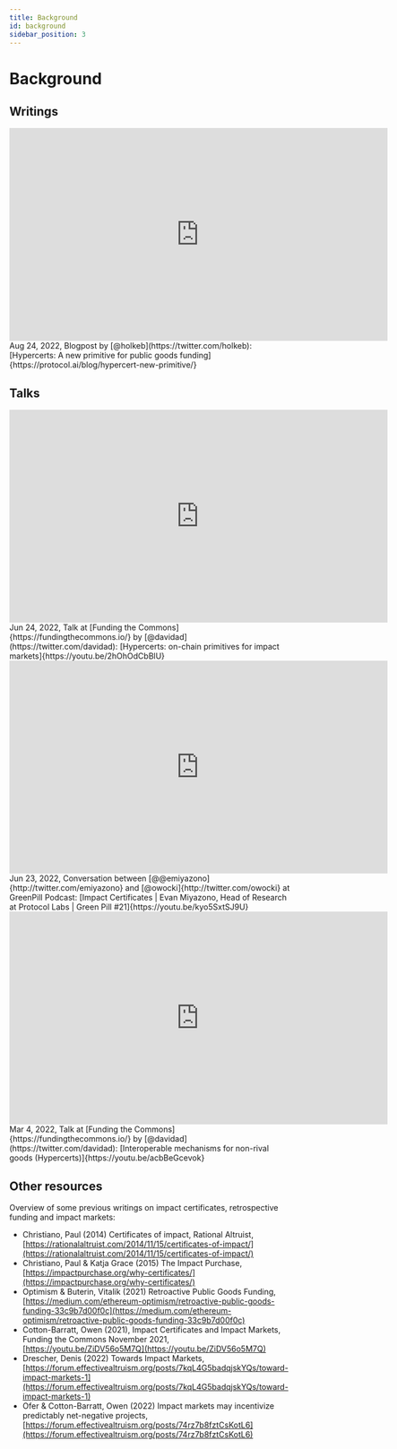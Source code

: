 ```yaml
---
title: Background
id: background
sidebar_position: 3
---
```


# Background

## Writings

<iframe width="675" height="380" src="https://protocol.ai/blog/hypercert-new-primitive/" frameborder="0"></iframe>
Aug 24, 2022, Blogpost by [@holkeb](https://twitter.com/holkeb): [Hypercerts: A new primitive for public goods funding]{https://protocol.ai/blog/hypercert-new-primitive/}


## Talks

<iframe width="675" height="380" src="https://www.youtube.com/embed/2hOhOdCbBlU" frameborder="0" allow="accelerometer; autoplay; encrypted-media; gyroscope; picture-in-picture" allowfullscreen></iframe>
Jun 24, 2022, Talk at [Funding the Commons]{https://fundingthecommons.io/} by [@davidad](https://twitter.com/davidad): [Hypercerts: on-chain primitives for impact markets]{https://youtu.be/2hOhOdCbBlU}

<iframe width="675" height="380" src="https://www.youtube.com/embed/kyo5SxtSJ9U" frameborder="0" allow="accelerometer; autoplay; encrypted-media; gyroscope; picture-in-picture" allowfullscreen></iframe>
Jun 23, 2022, Conversation between [@@emiyazono]{http://twitter.com/emiyazono} and [@owocki]{http://twitter.com/owocki} at GreenPill Podcast: [Impact Certificates | Evan Miyazono, Head of Research at Protocol Labs | Green Pill #21]{https://youtu.be/kyo5SxtSJ9U}

<iframe width="675" height="380" src="https://www.youtube.com/embed/acbBeGcevok" frameborder="0" allow="accelerometer; autoplay; encrypted-media; gyroscope; picture-in-picture" allowfullscreen></iframe>
Mar 4, 2022, Talk at [Funding the Commons]{https://fundingthecommons.io/} by [@davidad](https://twitter.com/davidad): [Interoperable mechanisms for non-rival goods (Hypercerts)]{https://youtu.be/acbBeGcevok}

## Other resources

Overview of some previous writings on impact certificates, retrospective funding and impact markets:
* Christiano, Paul (2014) Certificates of impact, Rational Altruist, [https://rationalaltruist.com/2014/11/15/certificates-of-impact/](https://rationalaltruist.com/2014/11/15/certificates-of-impact/) 
* Christiano, Paul & Katja Grace (2015) The Impact Purchase, [https://impactpurchase.org/why-certificates/](https://impactpurchase.org/why-certificates/) 
* Optimism & Buterin, Vitalik (2021) Retroactive Public Goods Funding, [https://medium.com/ethereum-optimism/retroactive-public-goods-funding-33c9b7d00f0c](https://medium.com/ethereum-optimism/retroactive-public-goods-funding-33c9b7d00f0c)
* Cotton-Barratt, Owen (2021), Impact Certificates and Impact Markets, Funding the Commons November 2021, [https://youtu.be/ZiDV56o5M7Q](https://youtu.be/ZiDV56o5M7Q) 
* Drescher, Denis (2022) Towards Impact Markets, [https://forum.effectivealtruism.org/posts/7kqL4G5badqjskYQs/toward-impact-markets-1](https://forum.effectivealtruism.org/posts/7kqL4G5badqjskYQs/toward-impact-markets-1) 
* Ofer & Cotton-Barratt, Owen (2022) Impact markets may incentivize predictably net-negative projects, [https://forum.effectivealtruism.org/posts/74rz7b8fztCsKotL6](https://forum.effectivealtruism.org/posts/74rz7b8fztCsKotL6) 
